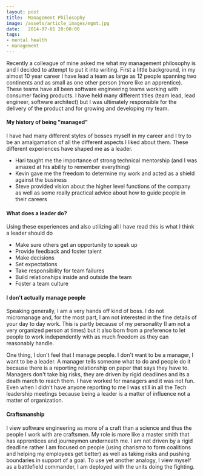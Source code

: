 ```yaml
---
layout: post
title:  Management Philosophy
image: /assets/article_images/mgmt.jpg
date:   2014-07-01 20:00:00
tags:
- mental health
- management
---
```


Recently a colleague of mine asked me what my management philosophy is and I decided to attempt to put it into writing.  First a little background, in my almost 10 year career I have lead a team as large as 12 people spanning two continents and as small as one other person (more like an apprentice).  These teams have all been software engineering teams working with consumer facing products.  I have held many different titles (team lead, lead engineer, software architect) but I was ultimately responsible for the delivery of the product and for growing and developing my team.

#### My history of being "managed"
I have had many different styles of bosses myself in my career and I try to be an amalgamation of all the different aspects I liked about them.  These different experiences have shaped me as a leader.

* Hari taught me the importance of strong technical mentorship (and I was amazed at his ability to remember everything)
* Kevin gave me the freedom to determine my work and acted as a shield against the business
* Steve provided vision about the higher level functions of the company as well as some really practical advice about how to guide people in their careers

#### What does a leader do?
Using these experiences and also utilizing all I have read this is what I think a leader should do

* Make sure others get an opportunity to speak up
* Provide feedback and foster talent
* Make decisions
* Set expectations
* Take responsibility for team failures
* Build relationships inside and outside the team
* Foster a team culture

#### I don't actually manage people
Speaking generally, I am a very hands off kind of boss. I do not micromanage and, for the most part,
I am not interested in the fine details of your day to day work.  This is partly because of my personality
(I am not a very organized person at times) but it also born from a preference to let people to work independently with as much freedom as they can reasonably handle.

One thing, I don't feel that I manage people.  I don't want to be a manager, I want to be a leader.  A manager tells someone what to do and people do it because there is a reporting relationship on paper that says they have to. Managers don't take big risks, they are driven by rigid deadlines and its a death march to reach them.  I have worked for managers and it was not fun.  Even when I didn't have anyone reporting to me I was still in all the Tech leadership meetings because being a leader is a matter of influence not a matter of organization.

#### Craftsmanship
I view software engineering as more of a craft than a science and thus the people I work with are craftsmen.  My role is more like a master smith that has apprentices and journeymen underneath me. I am not driven by a rigid deadline rather I am focused on people (using charisma to form coalitions and helping my employees get better) as well as taking risks and pushing boundaries in support of a goal.  To use yet another analogy, I view myself as a battlefield commander, I am deployed with the units doing the fighting.
